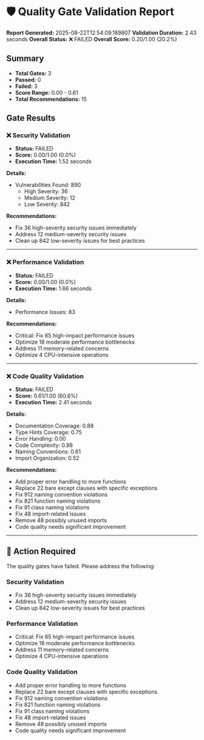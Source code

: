 # 🛡️ Quality Gate Validation Report

**Report Generated:** 2025-08-22T12:54:09.189807
**Validation Duration:** 2.43 seconds
**Overall Status:** ❌ FAILED
**Overall Score:** 0.20/1.00 (20.2%)

## Summary

- **Total Gates:** 3
- **Passed:** 0
- **Failed:** 3
- **Score Range:** 0.00 - 0.61
- **Total Recommendations:** 15

## Gate Results

### ❌ Security Validation

- **Status:** FAILED
- **Score:** 0.00/1.00 (0.0%)
- **Execution Time:** 1.52 seconds

**Details:**
- Vulnerabilities Found: 890
  - High Severity: 36
  - Medium Severity: 12
  - Low Severity: 842

**Recommendations:**
- Fix 36 high-severity security issues immediately
- Address 12 medium-severity security issues
- Clean up 842 low-severity issues for best practices

---

### ❌ Performance Validation

- **Status:** FAILED
- **Score:** 0.00/1.00 (0.0%)
- **Execution Time:** 1.66 seconds

**Details:**
- Performance Issues: 83

**Recommendations:**
- Critical: Fix 65 high-impact performance issues
- Optimize 18 moderate performance bottlenecks
- Address 11 memory-related concerns
- Optimize 4 CPU-intensive operations

---

### ❌ Code Quality Validation

- **Status:** FAILED
- **Score:** 0.61/1.00 (60.6%)
- **Execution Time:** 2.41 seconds

**Details:**
- Documentation Coverage: 0.88
- Type Hints Coverage: 0.75
- Error Handling: 0.00
- Code Complexity: 0.88
- Naming Conventions: 0.61
- Import Organization: 0.52

**Recommendations:**
- Add proper error handling to more functions
- Replace 22 bare except clauses with specific exceptions
- Fix 912 naming convention violations
- Fix 821 function naming violations
- Fix 91 class naming violations
- Fix 48 import-related issues
- Remove 48 possibly unused imports
- Code quality needs significant improvement

---

## 🚨 Action Required

The quality gates have failed. Please address the following:

### Security Validation
- Fix 36 high-severity security issues immediately
- Address 12 medium-severity security issues
- Clean up 842 low-severity issues for best practices

### Performance Validation
- Critical: Fix 65 high-impact performance issues
- Optimize 18 moderate performance bottlenecks
- Address 11 memory-related concerns
- Optimize 4 CPU-intensive operations

### Code Quality Validation
- Add proper error handling to more functions
- Replace 22 bare except clauses with specific exceptions
- Fix 912 naming convention violations
- Fix 821 function naming violations
- Fix 91 class naming violations
- Fix 48 import-related issues
- Remove 48 possibly unused imports
- Code quality needs significant improvement
